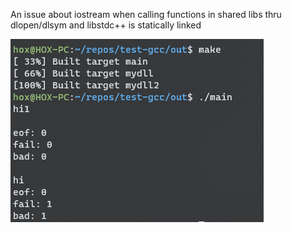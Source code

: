 An issue about iostream when calling functions in shared libs thru dlopen/dlsym and libstdc++ is statically linked

![demo](demo.png)